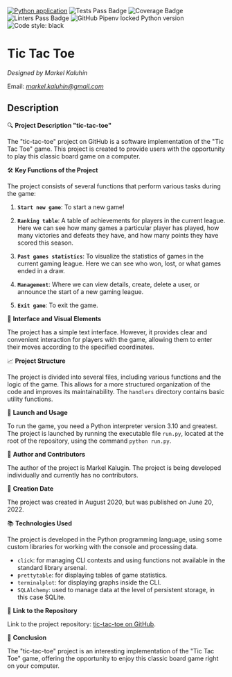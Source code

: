 [![Python application](https://github.com/Markel-Kaluhin/tic-tac-toe/actions/workflows/build.yml/badge.svg?branch=develop)](https://github.com/Markel-Kaluhin/tic-tac-toe/actions/workflows/build.yml)
![Tests Pass Badge](https://img.shields.io/endpoint?url=https://gist.githubusercontent.com/Markel-Kaluhin/e8d23650144c1dd611a941789d52721a/raw/tic-tac-toe__tests_passed.json)
![Coverage Badge](https://img.shields.io/endpoint?url=https://gist.githubusercontent.com/Markel-Kaluhin/e8d23650144c1dd611a941789d52721a/raw/tic-tac-toe__coverage.json)
![Linters Pass Badge](https://img.shields.io/endpoint?url=https://gist.githubusercontent.com/Markel-Kaluhin/e8d23650144c1dd611a941789d52721a/raw/tic-tac-toe__linters_passed.json)
![GitHub Pipenv locked Python version](https://img.shields.io/github/pipenv/locked/python-version/Markel-Kaluhin/tic-tac-toe)
![Code style: black](https://img.shields.io/badge/code%20style-black-000000.svg)

# Tic Tac Toe
*Designed by Markel Kaluhin*

Email: [_markel.kaluhin@gmail.com_](mailto:markel.kaluhin@gmail.com)

## Description

🔍 **Project Description "tic-tac-toe"**

The "tic-tac-toe" project on GitHub is a software implementation of the "Tic Tac Toe" game. This project is created to provide users with the opportunity to play this classic board game on a computer.

🛠️ **Key Functions of the Project**

The project consists of several functions that perform various tasks during the game:

1. **`Start new game`**: To start a new game!

2. **`Ranking table`**: A table of achievements for players in the current league. Here we can see how many games a particular player has played, how many victories and defeats they have, and how many points they have scored this season.

3. **`Past games statistics`**: To visualize the statistics of games in the current gaming league. Here we can see who won, lost, or what games ended in a draw.

4. **`Management`**: Where we can view details, create, delete a user, or announce the start of a new gaming league.

5. **`Exit game`**: To exit the game.

🌈 **Interface and Visual Elements**

The project has a simple text interface. However, it provides clear and convenient interaction for players with the game, allowing them to enter their moves according to the specified coordinates.

📈 **Project Structure**

The project is divided into several files, including various functions and the logic of the game. This allows for a more structured organization of the code and improves its maintainability.
The `handlers` directory contains basic utility functions.

🚀 **Launch and Usage**

To run the game, you need a Python interpreter version 3.10 and greatest. The project is launched by running the executable file `run.py`, located at the root of the repository, using the command `python run.py`.

👥 **Author and Contributors**

The author of the project is Markel Kalugin. The project is being developed individually and currently has no contributors.

📆 **Creation Date**

The project was created in August 2020, but was published on June 20, 2022.

📚 **Technologies Used**

The project is developed in the Python programming language, using some custom libraries for working with the console and processing data.
* `click`: for managing CLI contexts and using functions not available in the standard library arsenal.
* `prettytable`: for displaying tables of game statistics.
* `terminalplot`: for displaying graphs inside the CLI.
* `SQLAlchemy`: used to manage data at the level of persistent storage, in this case SQLite.

🔗 **Link to the Repository**

Link to the project repository: [tic-tac-toe on GitHub](https://github.com/Markel-Kaluhin/tic-tac-toe).

🌟 **Conclusion**

The "tic-tac-toe" project is an interesting implementation of the "Tic Tac Toe" game, offering the opportunity to enjoy this classic board game right on your computer.
